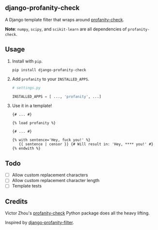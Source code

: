 ## django-profanity-check

A Django template filter that wraps around [profanity-check](https://github.com/vzhou842/profanity-check).

**Note**: `numpy`, `scipy`, and `scikit-learn` are all dependencies of `profanity-check`.

## Usage

1. Install with `pip`.

   ```
   pip install django-profanity-check
   ```

1. Add `profanity` to your `INSTALLED_APPS`.

   ```python
   # settings.py

   INSTALLED_APPS = [ ..., 'profanity', ...]

   ```

1. Use it in a template!

   ```python-django
   {# ... #}

   {% load profanity %}

   {# ... #}

   {% with sentence='Hey, fuck you!' %}
      {{ sentence | censor }} {# Will result in: 'Hey, **** you!' #}
   {% endwith %}

   ```

## Todo

- [ ] Allow custom replacement characters
- [ ] Allow custom replacement character length
- [ ] Template tests

## Credits

Victor Zhou's [profanity-check](https://github.com/vzhou842/profanity-check) Python package does all the heavy lifting.

Inspired by [django-profanity-filter](https://github.com/ReconCubed/django-profanity-filter).
